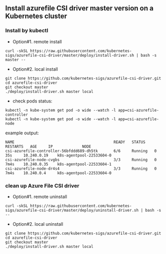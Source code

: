 ## Install azurefile CSI driver master version on a Kubernetes cluster

### Install by kubectl
 - Option#1. remote install
```console
curl -skSL https://raw.githubusercontent.com/kubernetes-sigs/azurefile-csi-driver/master/deploy/install-driver.sh | bash -s master --
```

 - Option#2. local install
```console
git clone https://github.com/kubernetes-sigs/azurefile-csi-driver.git
cd azurefile-csi-driver
git checkout master
./deploy/install-driver.sh master local
```

 - check pods status:
```console
kubectl -n kube-system get pod -o wide --watch -l app=csi-azurefile-controller
kubectl -n kube-system get pod -o wide --watch -l app=csi-azurefile-node
```

example output:

```
NAME                                            READY   STATUS    RESTARTS   AGE     IP             NODE
csi-azurefile-controller-56bfddd689-dh5tk       6/6     Running   0          35s     10.240.0.19    k8s-agentpool-22533604-0
csi-azurefile-node-cvgbs                        3/3     Running   0          7m4s    10.240.0.35    k8s-agentpool-22533604-1
csi-azurefile-node-dr4s4                        3/3     Running   0          7m4s    10.240.0.4     k8s-agentpool-22533604-0
```


### clean up Azure File CSI driver
 - Option#1. remote uninstall
```console
curl -skSL https://raw.githubusercontent.com/kubernetes-sigs/azurefile-csi-driver/master/deploy/uninstall-driver.sh | bash -s --
```

 - Option#2. local uninstall
```console
git clone https://github.com/kubernetes-sigs/azurefile-csi-driver.git
cd azurefile-csi-driver
git checkout master
./deploy/install-driver.sh master local
```
